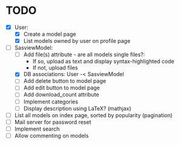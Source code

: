 # TODO    
- [x] User:
    - [x] Create a model page
    - [x] List models owned by user on profile page
- [ ] SasviewModel:
    - [ ] Add file(s) attribute - are all models single files?:
        -   If so, upload as text and display syntax-highlighted code
        -   If not, upload files
    - [x] DB associations: User -< SasviewModel
    - [ ] Add delete button to model page
    - [ ] Add edit button to model page
    - [ ] Add download_count attribute
    - [ ] Implement categories
    - [ ] Display description using LaTeX? (mathjax)
- [ ] List all models on index page, sorted by popularity (pagination)
- [ ] Mail server for password reset
- [ ] Implement search
- [ ] Allow commenting on models
